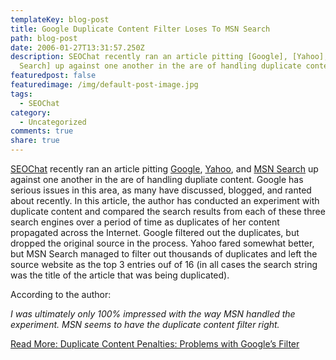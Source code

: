 ```yaml
---
templateKey: blog-post
title: Google Duplicate Content Filter Loses To MSN Search
path: blog-post
date: 2006-01-27T13:31:57.250Z
description: SEOChat recently ran an article pitting [Google], [Yahoo], and [MSN
  Search] up against one another in the are of handling duplicate content.
featuredpost: false
featuredimage: /img/default-post-image.jpg
tags:
  - SEOChat
category:
  - Uncategorized
comments: true
share: true
---
```

<!--StartFragment-->

[SEOChat](http://www.seochat.com/) recently ran an article pitting [Google](http://google.com/), [Yahoo](http://yahoo.com/), and [MSN Search](http://search.msn.com/) up against one another in the are of handling dupliate content. Google has serious issues in this area, as many have discussed, blogged, and ranted about recently. In this article, the author has conducted an experiment with duplicate content and compared the search results from each of these three search engines over a period of time as duplicates of her content propagated across the Internet. Google filtered out the duplicates, but dropped the original source in the process. Yahoo fared somewhat better, but MSN Search managed to filter out thousands of duplicates and left the source website as the top 3 entries ouf of 16 (in all cases the search string was the title of the article that was being duplicated).

According to the author:

*I was ultimately only 100% impressed with the way MSN handled the experiment. MSN seems to have the duplicate content filter right.*

[Read More: Duplicate Content Penalties: Problems with Google’s Filter](http://www.seochat.com/c/a/Google-Optimization-Help/Duplicate-Content-Penalties-Problems-with-Googles-Filter)

<!--EndFragment-->